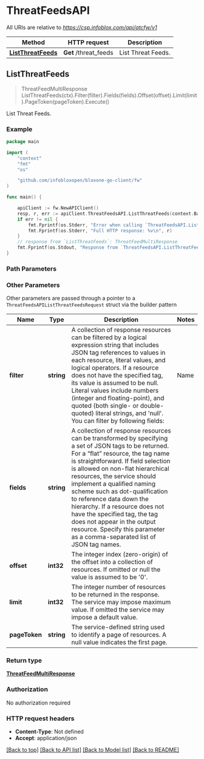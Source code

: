 # ThreatFeedsAPI

All URIs are relative to *https://csp.infoblox.com/api/atcfw/v1*

Method | HTTP request | Description
------------- | ------------- | -------------
[**ListThreatFeeds**](ThreatFeedsAPI.md#ListThreatFeeds) | **Get** /threat_feeds | List Threat Feeds.



## ListThreatFeeds

> ThreatFeedMultiResponse ListThreatFeeds(ctx).Filter(filter).Fields(fields).Offset(offset).Limit(limit).PageToken(pageToken).Execute()

List Threat Feeds.



### Example

```go
package main

import (
	"context"
	"fmt"
	"os"

	"github.com/infobloxopen/bloxone-go-client/fw"
)

func main() {

	apiClient := fw.NewAPIClient()
	resp, r, err := apiClient.ThreatFeedsAPI.ListThreatFeeds(context.Background()).Execute()
	if err != nil {
		fmt.Fprintf(os.Stderr, "Error when calling `ThreatFeedsAPI.ListThreatFeeds``: %v\n", err)
		fmt.Fprintf(os.Stderr, "Full HTTP response: %v\n", r)
	}
	// response from `ListThreatFeeds`: ThreatFeedMultiResponse
	fmt.Fprintf(os.Stdout, "Response from `ThreatFeedsAPI.ListThreatFeeds`: %v\n", resp)
}
```

### Path Parameters



### Other Parameters

Other parameters are passed through a pointer to a `ThreatFeedsAPIListThreatFeedsRequest` struct via the builder pattern


Name | Type | Description  | Notes
------------- | ------------- | ------------- | -------------
**filter** | **string** | A collection of response resources can be filtered by a logical expression string that includes JSON tag references to values in each resource, literal values, and logical operators. If a resource does not have the specified tag, its value is assumed to be null.  Literal values include numbers (integer and floating-point), and quoted (both single- or double-quoted) literal strings, and &#39;null&#39;.  You can filter by following fields:  | Name               | type   | Supported Op                | | ------------------ | ------ | --------------------------- | | name               | string | !&#x3D;, &#x3D;&#x3D;, ~, !~, &gt;, &lt;, &lt;&#x3D;, &gt;&#x3D; |  In addition grouping operators are supported:  | Op  | Description          | | --- | -------------------- | | and | Logical AND          | | or  | Logical OR           | | not | Logical NOT          | | ()  | Grouping Operators  |  Example: &#x60;&#x60;&#x60; ?_filter&#x3D;\&quot;((name&#x3D;&#x3D;&#39;AntiMalware&#39;)or(name~&#39;FarSightNOD&#39;))\&quot; &#x60;&#x60;&#x60;  | 
**fields** | **string** |   A collection of response resources can be transformed by specifying a set of JSON tags to be returned. For a “flat” resource, the tag name is straightforward. If field selection is allowed on non-flat hierarchical resources, the service should implement a qualified naming scheme such as dot-qualification to reference data down the hierarchy. If a resource does not have the specified tag, the tag does not appear in the output resource.  Specify this parameter as a comma-separated list of JSON tag names.         | 
**offset** | **int32** |   The integer index (zero-origin) of the offset into a collection of resources. If omitted or null the value is assumed to be &#39;0&#39;.          | 
**limit** | **int32** |   The integer number of resources to be returned in the response. The service may impose maximum value. If omitted the service may impose a default value.          | 
**pageToken** | **string** |   The service-defined string used to identify a page of resources. A null value indicates the first page.          | 

### Return type

[**ThreatFeedMultiResponse**](ThreatFeedMultiResponse.md)

### Authorization

No authorization required

### HTTP request headers

- **Content-Type**: Not defined
- **Accept**: application/json

[[Back to top]](#) [[Back to API list]](../README.md#documentation-for-api-endpoints)
[[Back to Model list]](../README.md#documentation-for-models)
[[Back to README]](../README.md)

